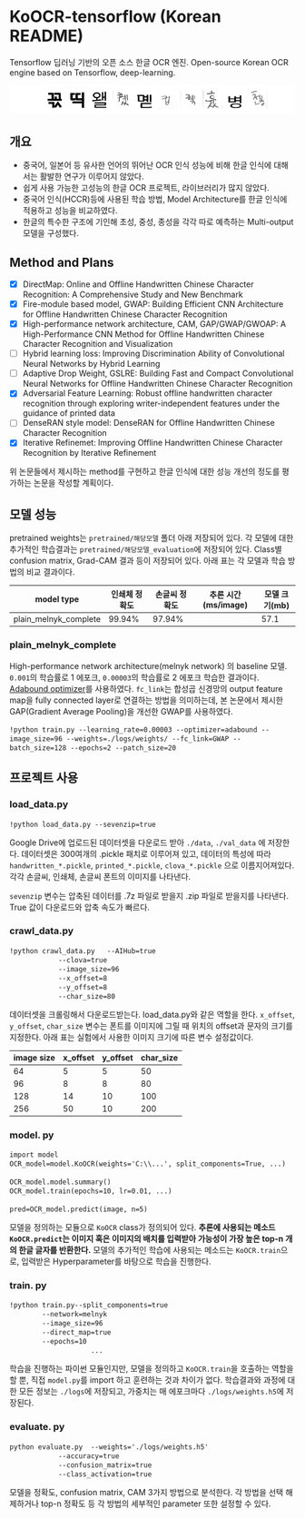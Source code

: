 
# KoOCR-tensorflow (Korean README)

Tensorflow 딥러닝 기반의 오픈 소스 한글 OCR 엔진.
Open-source Korean OCR engine based on Tensorflow, deep-learning.

![](files/hangeul_image.png)

## 개요
- 중국어, 일본어 등 유사한 언어의 뛰어난 OCR 인식 성능에 비해 한글 인식에 대해서는 활발한 연구가 이루어지 않았다.
- 쉽게 사용 가능한 고성능의 한글 OCR 프로젝트, 라이브러리가 많지 않았다. 
- 중국어 인식(HCCR)등에 사용된 학습 방법, Model Architecture를 한글 인식에 적용하고 성능을 비교하였다.
- 한글의 특수한 구조에 기인해 초성, 중성, 종성을 각각 따로 예측하는 Multi-output 모델을 구성했다. 


##  Method and Plans


- [x]  DirectMap: Online and Offline Handwritten Chinese Character Recognition: A Comprehensive Study and New Benchmark
- [x]  Fire-module based model, GWAP: Building Efficient CNN Architecture for Offline Handwritten Chinese Character Recognition
- [x] High-performance network architecture, CAM, GAP/GWAP/GWOAP: A High-Performance CNN Method for Offline Handwritten Chinese Character Recognition and Visualization
- [ ] Hybrid learning loss: Improving Discrimination Ability of Convolutional Neural Networks by Hybrid Learning
- [ ] Adaptive Drop Weight, GSLRE: Building Fast and Compact Convolutional Neural Networks for Offline Handwritten Chinese Character Recognition
- [x] Adversarial Feature Learning: Robust offline handwritten character recognition through exploring writer-independent features under the guidance of printed data
- [ ] DenseRAN style model: DenseRAN for Offline Handwritten Chinese Character Recognition
- [x] Iterative Refinemet: Improving Offline Handwritten Chinese Character Recognition by Iterative Refinement

위 논문들에서 제시하는 method를 구현하고 한글 인식에 대한 성능 개선의 정도를 평가하는 논문을 작성할 계획이다. 

## 모델 성능

pretrained weights는 `pretrained/해당모델` 폴더 아래 저장되어 있다. 각 모델에 대한 추가적인 학습결과는 `pretrained/해당모델_evaluation`에 저장되어 있다. Class별 confusion matrix, Grad-CAM 결과 등이 저장되어 있다. 아래 표는 각 모델과 학습 방법의 비교 결과이다. 

model type              | 인쇄체 정확도 | 손글씨 정확도 | 추론 시간(ms/image) | 모델 크기(mb)
----------------------- | ------------ | ------------- | ------------------- | --------------
plain_melnyk_complete   |99.94%        |97.94%         |                     |57.1

### plain_melnyk_complete
High-performance network architecture(melnyk network) 의 baseline 모델. `0.001`의 학습률로 1 에포크, `0.00003`의 학습률로 2 에포크 학습한 결과이다. [Adabound optimizer](https://arxiv.org/abs/1902.09843)를 사용하였다. `fc_link`는 합성곱 신경망의 output feature map을 fully connected layer로 연결하는 방법을 의미하는데, 본 논문에서 제시한 GAP(Gradient Average Pooling)을 개선한 GWAP를 사용하였다. 
```
!python train.py --learning_rate=0.00003 --optimizer=adabound --image_size=96 --weights=./logs/weights/ --fc_link=GWAP --batch_size=128 --epochs=2 --patch_size=20 
```


## 프로젝트 사용

### load_data.py
```
!python load_data.py --sevenzip=true
```
Google Drive에 업로드된 데이터셋을 다운로드 받아 `./data`, `./val_data` 에 저장한다. 데이터셋은 300여개의 .pickle 패치로 이루어져 있고, 데이터의 특성에 따라 `handwritten_*.pickle`, `printed_*.pickle`, `clova_*.pickle` 으로 이름지어져있다. 각각 손글씨, 인쇄체, 손글씨 폰트의 이미지를 나타낸다. 

`sevenzip` 변수는 압축된 데이터를 .7z 파일로 받을지 .zip 파일로 받을지를 나타낸다. True 값이 다운로드와 압축 속도가 빠르다. 

### crawl_data.py

```
!python crawl_data.py   --AIHub=true 
			--clova=true
			--image_size=96
			--x_offset=8
			--y_offset=8
			--char_size=80   
```
데이터셋을 크롤링해서 다운로드받는다. load_data.py와 같은 역할을 한다. `x_offset`, `y_offset`, `char_size` 변수는 폰트를 이미지에 그릴 때 위치의 offset과 문자의 크기를 지정한다. 아래 표는 실험에서 사용한 이미지 크기에 따른 변수 설정값이다. 
 
image size | x_offset | y_offset | char_size
---------- | -------- | -------- | ---------
64         |         5|         5|50
96         |8         |8         |80
128        |14        |10        |100
256        |50        |10        |200


### model. py
```
import model
OCR_model=model.KoOCR(weights='C:\\...', split_components=True, ...)

OCR_model.model.summary()
OCR_model.train(epochs=10, lr=0.01, ...)

pred=OCR_model.predict(image, n=5)
```
모델을 정의하는 모듈으로 `KoOCR` class가 정의되어 있다. **추론에 사용되는 메소드 `KoOCR.predict`는 이미지 혹은 이미지의 배치를 입력받아 가능성이 가장 높은 top-n 개의 한글 글자를 반환한다.** 모델의 추가적인 학습에 사용되는 메소드는 `KoOCR.train`으로, 입력받은 Hyperparameter를 바탕으로 학습을 진행한다. 

### train. py
```
!python train.py--split_components=true 
		--network=melnyk
		--image_size=96
		--direct_map=true
		--epochs=10
					...
```
 학습을 진행하는 파이썬 모듈인지만, 모델을 정의하고 `KoOCR.train`을 호출하는 역할을 할 뿐, 직접 `model.py`를 import 하고 훈련하는 것과 차이가 없다. 학습결과와 과정에 대한 모든 정보는 `./logs`에 저장되고, 가중치는 매 에포크마다 `./logs/weights.h5`에 저장된다. 
 
### evaluate. py
```
python evaluate.py	--weights='./logs/weights.h5'
			--accuracy=true
			--confusion_matrix=true
			--class_activation=true
```
모델을 정확도, confusion matrix, CAM 3가지 방법으로 분석한다. 각 방법을 선택 해제하거나 top-n 정확도 등 각 방법의 세부적인 parameter 또한 설정할 수 있다. 
